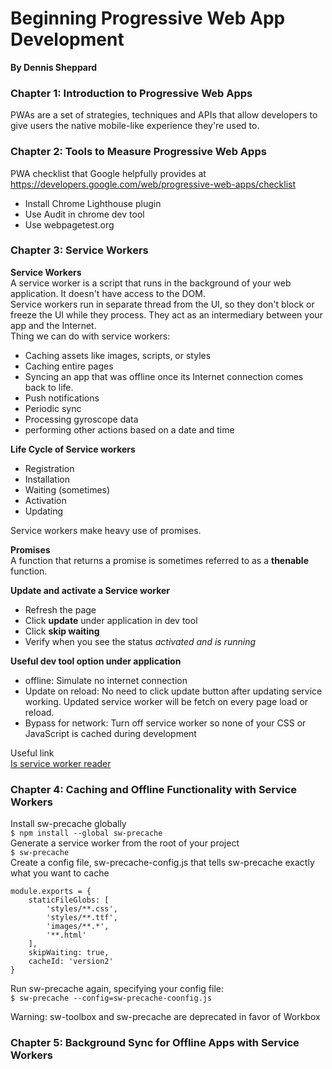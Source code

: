 # Beginning Progressive Web App Development
__By Dennis Sheppard__  

### Chapter 1: Introduction to Progressive Web Apps
PWAs are a set of strategies, techniques and APIs that allow developers to give users the native mobile-like experience they're used to.  

### Chapter 2: Tools to Measure Progressive Web Apps
PWA checklist that Google helpfully provides at https://developers.google.com/web/progressive-web-apps/checklist  

* Install Chrome Lighthouse plugin
* Use Audit in chrome dev tool
* Use webpagetest.org

###  Chapter 3: Service Workers  
__Service Workers__   
A service worker is a script that runs in the background of your web application. It doesn't have access to the DOM.  
Service workers run in separate thread from the UI, so they don't block or freeze the UI while they process. They act as an intermediary between your app and the Internet.  
Thing we can do with service workers:  
* Caching assets like images, scripts, or styles
* Caching entire pages
* Syncing an app that was offline once its Internet connection comes back to life.
* Push notifications
* Periodic sync
* Processing gyroscope data
* performing other actions based on a date and time

__Life Cycle of Service workers__  
* Registration
* Installation
* Waiting (sometimes)
* Activation
* Updating

Service workers make heavy use of promises.  

__Promises__  
A function that returns a promise is sometimes referred to as a __thenable__ function.  

__Update and activate a Service worker__
* Refresh the page
* Click __update__ under application in dev tool  
* Click __skip waiting__
* Verify when you see the status _activated and is running_

__Useful dev tool option under application__  
* offline: Simulate no internet connection  
* Update on reload: No need to click update button after updating service working. Updated service worker will be fetch on every page load or reload.  
* Bypass for network: Turn off service worker so none of your CSS or JavaScript is cached during development

Useful link  
[Is service worker reader](https://jakearchibald.github.io/isserviceworkerready/)  

### Chapter 4: Caching and Offline Functionality with Service Workers
Install sw-precache globally  
`$ npm install --global sw-precache`  
Generate a service worker from the root of your project  
`$ sw-precache`  
Create a config file, sw-precache-config.js that tells sw-precache exactly what you want to cache  
```
module.exports = {
    staticFileGlobs: [
        'styles/**.css',
        'styles/**.ttf',
        'images/**.*',
        '**.html'
    ],
    skipWaiting: true,
    cacheId: 'version2'
}
```
Run sw-precache again, specifying your config file:  
`$ sw-precache --config=sw-precache-coonfig.js`   

Warning: sw-toolbox and sw-precache are deprecated in favor of Workbox

### Chapter 5: Background Sync for Offline Apps with Service Workers
